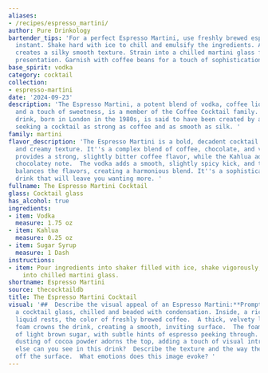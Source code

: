 ```yaml
---
aliases:
- /recipes/espresso_martini/
author: Pure Drinkology
bartender_tips: 'For a perfect Espresso Martini, use freshly brewed espresso, not
  instant. Shake hard with ice to chill and emulsify the ingredients. A good shake
  creates a silky smooth texture. Strain into a chilled martini glass for an elegant
  presentation. Garnish with coffee beans for a touch of sophistication. '
base_spirit: vodka
category: cocktail
collection:
- espresso-martini
date: '2024-09-23'
description: 'The Espresso Martini, a potent blend of vodka, coffee liqueur (Kahlua),
  and a touch of sweetness, is a member of the Coffee Cocktail family.  This iconic
  drink, born in London in the 1980s, is said to have been created by a bartender
  seeking a cocktail as strong as coffee and as smooth as silk. '
family: martini
flavor_description: 'The Espresso Martini is a bold, decadent cocktail with a rich
  and creamy texture. It''s a complex blend of coffee, chocolate, and vodka. The espresso
  provides a strong, slightly bitter coffee flavor, while the Kahlua adds a sweet,
  chocolatey note.  The vodka adds a smooth, slightly spicy kick, and the sugar syrup
  balances the flavors, creating a harmonious blend. It''s a sophisticated and satisfying
  drink that will leave you wanting more. '
fullname: The Espresso Martini Cocktail
glass: Cocktail glass
has_alcohol: true
ingredients:
- item: Vodka
  measure: 1.75 oz
- item: Kahlua
  measure: 0.25 oz
- item: Sugar Syrup
  measure: 1 Dash
instructions:
- item: Pour ingredients into shaker filled with ice, shake vigorously, and strain
    into chilled martini glass.
shortname: Espresso Martini
source: thecocktaildb
title: The Espresso Martini Cocktail
visual: '##  Describe the visual appeal of an Espresso Martini:**Prompt:** Imagine
  a cocktail glass, chilled and beaded with condensation. Inside, a rich, dark brown
  liquid rests, the color of freshly brewed coffee.  A thick, velvety layer of creamy
  foam crowns the drink, creating a smooth, inviting surface.  The foam is the color
  of light brown sugar, with subtle hints of espresso peeking through.  Perhaps a
  dusting of cocoa powder adorns the top, adding a touch of visual intrigue.  What
  else can you see in this drink?  Describe the texture and the way the light reflects
  off the surface.  What emotions does this image evoke? '
---
```



